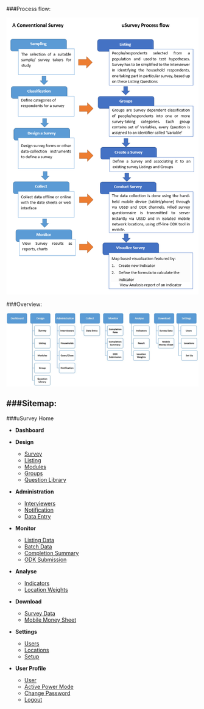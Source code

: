 
###Process flow:

![uSurvey Flow](./uSurvey_flow.png)


###Overview:

![uSurvey Menu](./uSurvey_LOC.jpg)


###Sitemap:
-----------
###uSurvey Home

* **Dashboard**

* **Design** 
  * [Survey](./Survey.md)
  * [Listing](./Listing.md)
  * [Modules](./Modules.md)
  * [Groups](./Groups.md)
  * [Question Library](./Library.md)

* **Administration** 
  * [Interviewers](./Interviewer.md)
  * [Notification](#)
  * [Data Entry](#)

* **Monitor**
  * [Listing Data](#)
  * [Batch Data](#)
  * [Completion Summary](#)
  * [ODK Submission](./ODK_App.md)

* **Analyse** 
  * [Indicators](./Indicators.md)
  * [Location Weights](#)

* **Download**
  * [Survey Data](#)
  * [Mobile Money Sheet](#)

* **Settings**
  * [Users](#)
  * [Locations](#)
  * [Setup](#)

* **User Profile**
  * [User](#)
  * [Active Power Mode](#)
  * [Change Password](#)
  * [Logout](#)